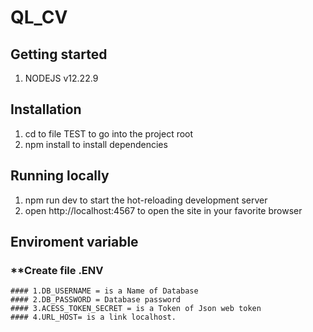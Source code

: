 # QL_CV
## **Getting started**
1. NODEJS v12.22.9
## **Installation**
1. cd to file TEST to go into the project root
2. npm install to install dependencies
## **Running locally**
1. npm run dev to start the hot-reloading development server
2. open http://localhost:4567 to open the site in your favorite browser

## **Enviroment variable**
### **Create file .ENV
    #### 1.DB_USERNAME = is a Name of Database
    #### 2.DB_PASSWORD = Database password
    #### 3.ACESS_TOKEN_SECRET = is a Token of Json web token
    #### 4.URL_HOST= is a link localhost.

    
